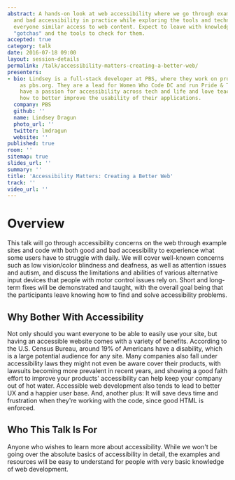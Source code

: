 ```yaml
---
abstract: A hands-on look at web accessibility where we go through examples of good
  and bad accessibility in practice while exploring the tools and techniques to give
  everyone similar access to web content. Expect to leave with knowledge of many accessibility
  "gotchas" and the tools to check for them.
accepted: true
category: talk
date: 2016-07-18 09:00
layout: session-details
permalink: /talk/accessibility-matters-creating-a-better-web/
presenters:
- bio: Lindsey is a full-stack developer at PBS, where they work on products such
    as pbs.org. They are a lead for Women Who Code DC and run Pride & Tech DC. They
    have a passion for accessibility across tech and life and love teaching others
    how to better improve the usability of their applications.
  company: PBS
  github: ''
  name: Lindsey Dragun
  photo_url: ''
  twitter: lmdragun
  website: ''
published: true
room: ''
sitemap: true
slides_url: ''
summary: ''
title: 'Accessibility Matters: Creating a Better Web'
track: ''
video_url: ''
---
```


# Overview
This talk will go through accessibility concerns on the web through example sites and code with both good and bad accessibility to experience what some users have to struggle with daily. We will cover well-known concerns such as low vision/color blindness and deafness, as well as attention issues and autism, and discuss the limitations and abilities of various alternative input devices that people with motor control issues rely on. Short and long-term fixes will be demonstrated and taught, with the overall goal being that the participants leave knowing how to find and solve accessibility problems.

## Why Bother With Accessibility
Not only should you want everyone to be able to easily use your site, but having an accessible website comes with a variety of benefits. According to the U.S. Census Bureau, around 19% of Americans have a disability, which is a large potential audience for any site. Many companies also fall under accessibility laws they might not even be aware cover their products, with lawsuits becoming more prevalent in recent years, and showing a good faith effort to improve your products' accessibility can help keep your company out of hot water. Accessible web development also tends to lead to better UX and a happier user base. And, another plus: It will save devs time and frustration when they're working with the code, since good HTML is enforced. 

## Who This Talk Is For
Anyone who wishes to learn more about accessibility. While we won't be going over the absolute basics of accessibility in detail, the examples and resources will be easy to understand for people with very basic knowledge of web development.
